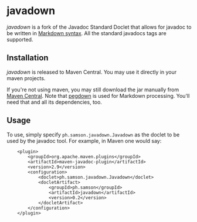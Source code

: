 # javadown

*javadown* is a fork of the Javadoc Standard Doclet that allows for javadoc to
be written in [Markdown syntax](http://daringfireball.net/projects/markdown/syntax).
All the standard javadocs tags are supported.

## Installation

*javadown* is released to Maven Central. You may use it directly in your maven
projects.

If you're not using maven, you may still download the jar manually from
[Maven Central](http://search.maven.org/#search%7Cga%7C1%7Cg%3A%22ph.samson%22%20AND%20a%3A%22javadown%22).
Note that [pegdown](https://github.com/sirthias/pegdown) is used for Markdown
processing. You'll need that and all its dependencies, too.

## Usage

To use, simply specify `ph.samson.javadown.Javadown` as the doclet to be used
by the javadoc tool. For example, in Maven one would say:


```
    <plugin>
        <groupId>org.apache.maven.plugins</groupId>
        <artifactId>maven-javadoc-plugin</artifactId>
        <version>2.9</version>
        <configuration>
            <doclet>ph.samson.javadown.Javadown</doclet>
            <docletArtifact>
                <groupId>ph.samson</groupId>
                <artifactId>javadown</artifactId>
                <version>0.2</version>
            </docletArtifact>
        </configuration>
    </plugin>
```

